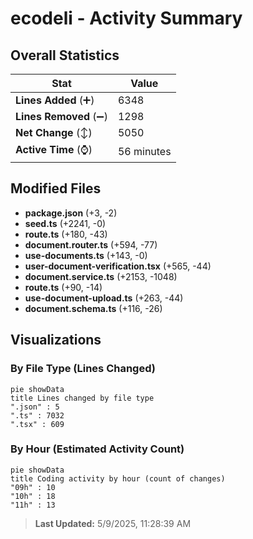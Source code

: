 # ecodeli - Activity Summary 

## Overall Statistics

| Stat                   | Value                                                             |
| ---------------------- | ----------------------------------------------------------------- |
| **Lines Added** (➕)   | 6348                                          |
| **Lines Removed** (➖) | 1298                                        |
| **Net Change** (↕)    | 5050                |
| **Active Time** (⌚)   | 56 minutes |


## Modified Files
- **package.json** (+3, -2)
- **seed.ts** (+2241, -0)
- **route.ts** (+180, -43)
- **document.router.ts** (+594, -77)
- **use-documents.ts** (+143, -0)
- **user-document-verification.tsx** (+565, -44)
- **document.service.ts** (+2153, -1048)
- **route.ts** (+90, -14)
- **use-document-upload.ts** (+263, -44)
- **document.schema.ts** (+116, -26)

## Visualizations

### By File Type (Lines Changed)

```mermaid
pie showData
title Lines changed by file type
".json" : 5
".ts" : 7032
".tsx" : 609
```

### By Hour (Estimated Activity Count)

```mermaid
pie showData
title Coding activity by hour (count of changes)
"09h" : 10
"10h" : 18
"11h" : 13
```


> **Last Updated:** 5/9/2025, 11:28:39 AM